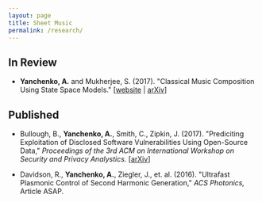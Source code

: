 ```yaml
---
layout: page
title: Sheet Music
permalink: /research/
---
```


## In Review

- **Yanchenko, A.** and Mukherjee, S. (2017). "Classical Music Composition Using State Space Models."  [[website](https://aky4wn.github.io/Classical-Music-Composition-Using-State-Space-Models/) | [arXiv](https://arxiv.org/abs/1708.03822)]


## Published 

- Bullough, B., **Yanchenko, A.**, Smith, C., Zipkin, J. (2017).  "Prediciting Exploitation of Disclosed Software Vulnerabilities Using Open-Source Data," *Proceedings of the 3rd ACM on International Workshop on Security and Privacy Analystics.* [[arXiv](https://arxiv.org/abs/1707.08015)]

- Davidson, R., **Yanchenko, A.**, Ziegler, J., et. al. (2016). "Ultrafast Plasmonic Control of Second Harmonic Generation," *ACS Photonics,* Article ASAP.
